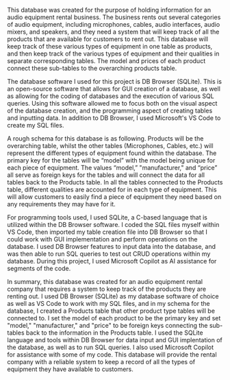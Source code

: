 This database was created for the purpose of holding information for an audio equipment rental business. The business rents out several categories of audio equipment, including microphones, cables, audio interfaces, audio mixers, and speakers, and they need a system that will keep track of all the products that are available for customers to rent out. This database will keep track of these various types of equipment in one table as products, and then keep track of the various types of equipment and their qualities in separate corresponding tables. The model and prices of each product connect these sub-tables to the overarching products table.

The database software I used for this project is DB Browser (SQLite). This is an open-source software that allows for GUI creation of a database, as well as allowing for the coding of databases and the execution of various SQL queries. Using this software allowed me to focus both on the visual aspect of the database creation, and the programming aspect of creating tables and inputting data. In addition to DB Browser, I used Microsoft's VS Code to create my SQL files.

A rough schema for this database is as following. Products will be the overarching table, whilst the other tables (Microphones, Cables, etc.) will represent the different types of equipment found within the database. The primary key for the tables will be “model” with the model being unique for each piece of equipment. The values “model,” "manufacturer," and “price” all serve as foreign keys for the tables and will connect the data for all tables back to the Products table. In all the tables connected to the Products table, different qualities are accounted for in each type of equipment. This will allow customers to easily find a piece of equipment they need based on any requirements they may have for it.

For programming tools used, I used SQLite, a C-based language that is utilized within the DB Browser software. I coded the SQL files myself within VS Code, then imported my table creation file into DB Browser so that I could work with GUI implementation and perform operations on the database. I used DB Browser features to input data into the database, and was then able to run SQL queries to test out CRUD operations within my database. During this project, I used Microsoft Copilot as AI assistance for segments of the code.

In summary, this database was created for an audio equipment rental company that requires a system to keep track of the products they are renting out. I used DB Browser (SQLite) as my database software of choice as well as VS Code to work with my SQL files, and in my schema for the database, I created a Products table that other product type tables will be connected to. I set the model of each product to be the primary key and set "model," "manufacturer," and "price" to be foreign keys connecting the sub-tables back to the information in the Products table. I used the SQLite language and tools within DB Browser for data input and GUI implentation of the database, as well as to run SQL queries. I also used Microsoft Copilot for assistance with some of my code. This database will provide the rental company with a reliable system to keep a record of all the types of equipment they have available to customers.
